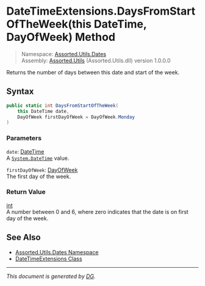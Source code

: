 ﻿# DateTimeExtensions.DaysFromStartOfTheWeek(this DateTime, DayOfWeek) Method

> Namespace: [Assorted.Utils.Dates](index.md#assortedutilsdates-namespace)\
> Assembly: [Assorted.Utils](index.md) (Assorted.Utils.dll) version 1.0.0.0

Returns the number of days between this date and start of the week.

## Syntax

```csharp
public static int DaysFromStartOfTheWeek(
    this DateTime date, 
    DayOfWeek firstDayOfWeek = DayOfWeek.Monday
)
```

### Parameters

`date`: [DateTime](https://docs.microsoft.com/en-us/dotnet/api/system.datetime)\
A [`System.DateTime`](https://docs.microsoft.com/en-us/dotnet/api/system.datetime) value.

`firstDayOfWeek`: [DayOfWeek](https://docs.microsoft.com/en-us/dotnet/api/system.dayofweek)\
The first day of the week.

### Return Value

[int](https://docs.microsoft.com/en-us/dotnet/api/system.int32)\
A number between 0 and 6, where zero indicates that the date is on first day of the week.

## See Also

- [Assorted.Utils.Dates Namespace](index.md#assortedutilsdates-namespace)
- [DateTimeExtensions Class](Assorted.Utils.Dates.DateTimeExtensions.md)

---

_This document is generated by [DG](https://github.com/Khojasteh/dg)._
